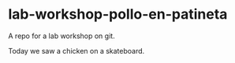 # lab-workshop-pollo-en-patineta
A repo for a lab workshop on git.

Today we saw a chicken on a skateboard.
